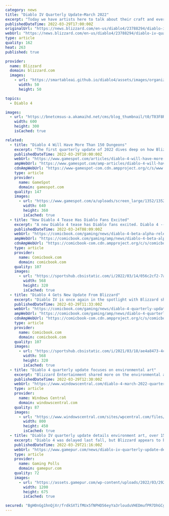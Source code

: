 ```yaml
---
category: news
title: "Diablo IV Quarterly Update—March 2022"
excerpt: "Today we have artists here to talk about their craft and everything that goes into building the world of Sanctuary."
publishedDateTime: 2022-03-29T17:00:00Z
originalUrl: "https://news.blizzard.com/en-us/diablo4/23788294/diablo-iv-quarterly-update-march-2022"
webUrl: "https://news.blizzard.com/en-us/diablo4/23788294/diablo-iv-quarterly-update-march-2022"
type: article
quality: 162
heat: 263
published: true

provider:
  name: Blizzard
  domain: blizzard.com
  images:
    - url: "https://smartableai.github.io/diablo4/assets/images/organizations/blizzard.com-50x50.jpg"
      width: 50
      height: 50

topics:
  - Diablo 4

images:
  - url: "https://bnetcmsus-a.akamaihd.net/cms/blog_thumbnail/t0/T03F8R1V5IY01647903242759.png"
    width: 600
    height: 300
    isCached: true

related:
  - title: "Diablo 4 Will Have More Than 150 Dungeons"
    excerpt: "The first quarterly update of 2022 dives deep on how Blizzard is crafting the look and feel of Diablo 4's gothic fantasy world, including its dungeons."
    publishedDateTime: 2022-03-29T10:00:00Z
    webUrl: "https://www.gamespot.com/articles/diablo-4-will-have-more-than-150-dungeons/1100-6501935/"
    ampWebUrl: "https://www.gamespot.com/amp-articles/diablo-4-will-have-more-than-150-dungeons/1100-6501935/"
    cdnAmpWebUrl: "https://www-gamespot-com.cdn.ampproject.org/c/s/www.gamespot.com/amp-articles/diablo-4-will-have-more-than-150-dungeons/1100-6501935/"
    type: article
    provider:
      name: GameSpot
      domain: gamespot.com
    quality: 147
    images:
      - url: "https://www.gamespot.com/a/uploads/screen_large/1352/13527689/3957016-d4_quarterly_update.jpg"
        width: 640
        height: 360
        isCached: true
  - title: "New Diablo 4 Tease Has Diablo Fans Excited"
    excerpt: "A new Diablo 4 tease has Diablo fans excited. Diablo 4 -- or Diablo IV as it's officially known -- was announced by Blizzard back on November 1, 2019. That was well over two years ago. Despite this, ..."
    publishedDateTime: 2022-03-24T08:09:00Z
    webUrl: "https://comicbook.com/gaming/news/diablo-4-beta-alpha-release-tease/"
    ampWebUrl: "https://comicbook.com/gaming/amp/news/diablo-4-beta-alpha-release-tease/"
    cdnAmpWebUrl: "https://comicbook-com.cdn.ampproject.org/c/s/comicbook.com/gaming/amp/news/diablo-4-beta-alpha-release-tease/"
    type: article
    provider:
      name: Comicbook.com
      domain: comicbook.com
    quality: 107
    images:
      - url: "https://sportshub.cbsistatic.com/i/2022/03/14/056c2cf2-7a1e-41b4-aac2-20ff478252c8/halo-series-review.jpg?width=568&height=320"
        width: 568
        height: 320
        isCached: true
  - title: "Diablo 4 Gets New Update From Blizzard"
    excerpt: "Diablo IV is once again in the spotlight with Blizzard sharing another quarterly update about the game ahead of its release. This is the first update on the new Diablo game that we've gotten this year ..."
    publishedDateTime: 2022-03-29T11:33:00Z
    webUrl: "https://comicbook.com/gaming/news/diablo-4-quarterly-update-march-2022/"
    ampWebUrl: "https://comicbook.com/gaming/amp/news/diablo-4-quarterly-update-march-2022/"
    cdnAmpWebUrl: "https://comicbook-com.cdn.ampproject.org/c/s/comicbook.com/gaming/amp/news/diablo-4-quarterly-update-march-2022/"
    type: article
    provider:
      name: Comicbook.com
      domain: comicbook.com
    quality: 107
    images:
      - url: "https://sportshub.cbsistatic.com/i/2021/03/18/ae4a8473-4c74-493d-ba59-117cebed6b2b/nintendo-switch-pro-space-2-1251724.jpg?width=568&height=320"
        width: 568
        height: 320
        isCached: true
  - title: "Diablo 4 quarterly update focuses on environmental art"
    excerpt: "Blizzard Entertainment shared more on the environmental art design of Diablo 4 in the March 2022 quarterly update, giving details on the various regions of the game."
    publishedDateTime: 2022-03-29T12:30:00Z
    webUrl: "https://www.windowscentral.com/diablo-4-march-2022-quarterly-update"
    type: article
    provider:
      name: Windows Central
      domain: windowscentral.com
    quality: 87
    images:
      - url: "https://www.windowscentral.com/sites/wpcentral.com/files/styles/large/public/field/image/2022/03/diablo-4-march-2022-desert.jpg"
        width: 800
        height: 450
        isCached: true
  - title: "Diablo IV quarterly update details environment art, over 150 dungeons"
    excerpt: "Diablo 4 was delayed last fall, but Blizzard appears to be hard at work on the next dungeon-crawling, loot-gathering entry in the popular RPG series. “Appears” is a good word here, because we just got ..."
    publishedDateTime: 2022-03-29T21:16:00Z
    webUrl: "https://www.gamepur.com/news/diablo-iv-quarterly-update-details-environment-art-over-150-dungeons"
    type: article
    provider:
      name: Gaming Polls
      domain: gamepur.com
    quality: 72
    images:
      - url: "https://assets.gamepur.com/wp-content/uploads/2022/03/29225300/diablo-4.jpg"
        width: 1200
        height: 675
        isCached: true

secured: "BgH0nGg1hnQjXr/frdkSXTifMUx5fNPHD56eyYa3rlouduVHEDmufPR7DhGCg/gRfI0wM7wAJHY/QWPlDnTLYNhxiw/QLErKZks4fscGC7CgbVLEgSyrTOoNeqnIZHejf6TyVMDxWMNH8kf3TlxbeoyqSJeILQxR3iherJxpTPqAbRgwfWKikMywq3k2nN5a6AEOsp/sYLkNdc7UrsAuCoJSACSKcv+XWt18lxF3mkwXXG7nnYbxP0PxRvsjXq4ABHPeXcHrtjxNqc/qgKLPshPr5T/6DQmQfQuvFL/hETy9oKehYqYOkFtEGPz4IrYkU+uTB6ozRsuesZy8/H8Yo+TlmhVMpo6HiN01+bqH2Es=;5AiKhlV6We7E3Ots1ajwMA=="
---
```


